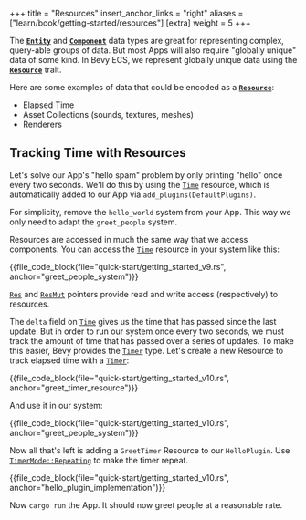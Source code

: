 +++
title = "Resources"
insert_anchor_links = "right"
aliases = ["learn/book/getting-started/resources"]
[extra]
weight = 5
+++

The **[`Entity`]** and **[`Component`]** data types are great for representing complex, query-able groups of data. But most Apps will also require "globally unique" data of some kind. In Bevy ECS, we represent globally unique data using the **[`Resource`]** trait.

Here are some examples of data that could be encoded as a **[`Resource`]**:

* Elapsed Time
* Asset Collections (sounds, textures, meshes)
* Renderers

[`Entity`]: https://docs.rs/bevy/latest/bevy/ecs/entity/struct.Entity.html
[`Component`]: https://docs.rs/bevy/latest/bevy/ecs/component/trait.Component.html
[`Resource`]: https://docs.rs/bevy/latest/bevy/ecs/system/trait.Resource.html

## Tracking Time with Resources

Let's solve our App's "hello spam" problem by only printing "hello" once every two seconds. We'll do this by using the [`Time`] resource, which is automatically added to our App via `add_plugins(DefaultPlugins)`.

For simplicity, remove the `hello_world` system from your App. This way we only need to adapt the `greet_people` system.

Resources are accessed in much the same way that we access components. You can access the [`Time`] resource in your system like this:

{{file_code_block(file="quick-start/getting_started_v9.rs", anchor="greet_people_system")}}

[`Res`] and [`ResMut`] pointers provide read and write access (respectively) to resources.

The `delta` field on [`Time`] gives us the time that has passed since the last update. But in order to run our system once every two seconds, we must track the amount of time that has passed over a series of updates. To make this easier, Bevy provides the [`Timer`] type. Let's create a new Resource to track elapsed time with a [`Timer`]:

{{file_code_block(file="quick-start/getting_started_v10.rs", anchor="greet_timer_resource")}}

And use it in our system:

{{file_code_block(file="quick-start/getting_started_v10.rs", anchor="greet_people_system")}}

Now all that's left is adding a `GreetTimer` Resource to our `HelloPlugin`. Use [`TimerMode::Repeating`] to make the timer repeat.

{{file_code_block(file="quick-start/getting_started_v10.rs", anchor="hello_plugin_implementation")}}

Now `cargo run` the App. It should now greet people at a reasonable rate.

[`Time`]: https://docs.rs/bevy_time/latest/bevy_time/struct.Time.html
[`Timer`]: https://docs.rs/bevy/latest/bevy/time/struct.Timer.html
[`Res`]: https://docs.rs/bevy/latest/bevy/ecs/system/struct.Res.html
[`ResMut`]: https://docs.rs/bevy/latest/bevy/ecs/system/struct.ResMut.html
[`TimerMode::Repeating`]: https://docs.rs/bevy/latest/bevy/time/enum.TimerMode.html#variant.Repeating
